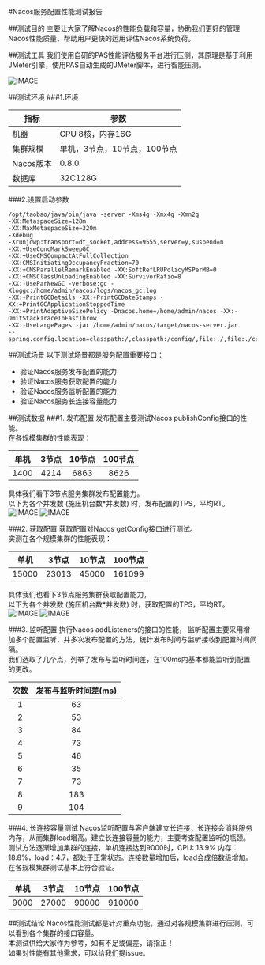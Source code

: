 #Nacos服务配置性能测试报告

##测试目的
主要让大家了解Nacos的性能负载和容量，协助我们更好的管理Nacos性能质量，帮助用户更快的运用评估Nacos系统负荷。

##测试工具
我们使用自研的PAS性能评估服务平台进行压测，其原理是基于利用JMeter引擎，使用PAS自动生成的JMeter脚本，进行智能压测。

![IMAGE](https://img.alicdn.com/tfs/TB1xCfDDpzqK1RjSZFvXXcB7VXa-692-297.png)

##测试环境
###1.环境

指标|参数
---|---
机器|CPU 8核，内存16G
集群规模|单机，3节点，10节点，100节点
Nacos版本|0.8.0
数据库|32C128G

###2.设置启动参数
```
/opt/taobao/java/bin/java -server -Xms4g -Xmx4g -Xmn2g 
-XX:MetaspaceSize=128m 
-XX:MaxMetaspaceSize=320m 
-Xdebug 
-Xrunjdwp:transport=dt_socket,address=9555,server=y,suspend=n 
-XX:+UseConcMarkSweepGC 
-XX:+UseCMSCompactAtFullCollection 
-XX:CMSInitiatingOccupancyFraction=70 
-XX:+CMSParallelRemarkEnabled -XX:SoftRefLRUPolicyMSPerMB=0 
-XX:+CMSClassUnloadingEnabled -XX:SurvivorRatio=8 
-XX:-UseParNewGC -verbose:gc -Xloggc:/home/admin/nacos/logs/nacos_gc.log 
-XX:+PrintGCDetails -XX:+PrintGCDateStamps -XX:+PrintGCApplicationStoppedTime 
-XX:+PrintAdaptiveSizePolicy -Dnacos.home=/home/admin/nacos -XX:-OmitStackTraceInFastThrow 
-XX:-UseLargePages -jar /home/admin/nacos/target/nacos-server.jar 
--spring.config.location=classpath:/,classpath:/config/,file:./,file:./config/,file:/home/admin/nacos/conf/
```

##测试场景
以下测试场景都是服务配置重要接口：
* 验证Nacos服务发布配置的能力
* 验证Nacos服务获取配置的能力
* 验证Nacos服务监听配置的能力
* 验证Nacos服务长连接容量能力

##测试数据
###1. 发布配置
发布配置主要测试Nacos publishConfig接口的性能。  
在各规模集群的性能表现：

单机|3节点|10节点|100节点
:---:|:---:|:---:|:---:
1400|4214|6863|8626

具体我们看下3节点服务集群发布配置能力。  
以下为各个并发数 (施压机台数*并发数) 时，发布配置的TPS，平均RT。
![IMAGE](https://img.alicdn.com/tfs/TB1OjzIDpzqK1RjSZFoXXbfcXXa-693-400.png)
![IMAGE](https://img.alicdn.com/tfs/TB1hWzLDCzqK1RjSZFLXXcn2XXa-500-235.png)


###2. 获取配置
获取配置对Nacos getConfig接口进行测试。  
实测在各个规模集群的性能表现：

单机|3节点|10节点|100节点
:---:|:---:|:---:|:---:
15000|23013|45000|161099

具体我们也看下3节点服务集群获取配置能力，  
以下为各个并发数 (施压机台数*并发数) 时，获取配置的TPS，平均RT。
![IMAGE](https://img.alicdn.com/tfs/TB1UjzDDr2pK1RjSZFsXXaNlXXa-691-365.png)
![IMAGE](https://img.alicdn.com/tfs/TB1kcfADwTqK1RjSZPhXXXfOFXa-691-380.png)

###3. 监听配置
执行Nacos addListeners的接口的性能， 监听配置主要采用增加多个配置监听，并多次发布配置的方法，统计发布时间与监听接收到配置时间间隔。  
我们选取了几个点，列举了发布与监听时间差，在100ms内基本都能监听到配置的更改。

次数|发布与监听时间差(ms)|
:---:|:---:
1|63
2|53
3|84
4|73
5|46
6|35
7|73
8|183
9|104

###4. 长连接容量测试
Nacos监听配置与客户端建立长连接，长连接会消耗服务内存，从而集群load增高。建立长连接容量的能力，主要考查配置监听的瓶颈。  
测试方法逐渐增加集群的连接，单机连接达到9000时，CPU: 13.9% 内存：18.8%，load：4.7，都处于正常状态。连接数量增加后，load会成倍数级增加。  
在各规模集群测试基本上符合验证。

单机|3节点|10节点|100节点
:---:|:---:|:---:|:---:
9000|27000|90000|910000

##测试结论
Nacos性能测试都是针对重点功能，通过对各规模集群进行压测，可以看到各个集群的接口容量。  
本测试供给大家作为参考，如有不足或偏差，请指正！  
如果对性能有其他需求，可以给我们提issue。
